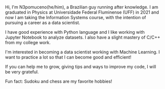 

Hi, I'm N3pomuceno(he/him), a Brazilian guy running after knowledge. I am graduated in Physics at Universidade Federal Fluminense (UFF) in 2021 and now I am taking the Information Systems course, with the intention of pursuing a career as a data scientist.

I have good experience with Python language and I like working with Jupyter Notebook to analyze datasets. I also have a slight mastery of C/C++ from my college work.

I'm interested in becoming a data scientist working with Machine Learning. I want to practice a lot so that I can become good and efficient!

If you can help me to grow, giving tips and ways to improve my code, I will be very grateful.

Fun fact: Sudoku and chess are my favorite hobbies!


